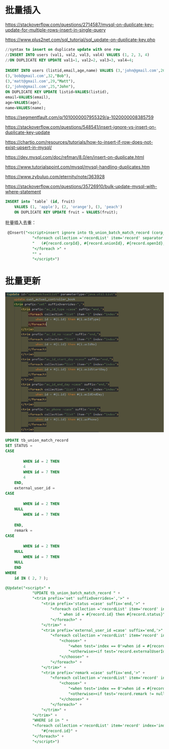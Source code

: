 # 批量插入

https://stackoverflow.com/questions/2714587/mysql-on-duplicate-key-update-for-multiple-rows-insert-in-single-query

https://www.plus2net.com/sql_tutorial/sql_update-on-duplicate-key.php

~~~sql
//syntax to insert on duplicate update with one row
//INSERT INTO users (val1, val2, val3, val4) VALUES (1, 2, 3, 4) 
//ON DUPLICATE KEY UPDATE val1=1, val2=2, val3=3, val4=4;

INSERT INTO users (listid,email,age,name) VALUES (3,'john@gmail.com',26,"John"),
(3,'bob@gmail.com',32,"Bob"),
(3,'matt@gmail.com',29,"Matt"),
(2,'john@gmail.com',25,"John"),
ON DUPLICATE KEY UPDATE listid=VALUES(listid), 
email=VALUES(email), 
age=VALUES(age), 
name=VALUES(name);
~~~

https://segmentfault.com/q/1010000007955329/a-1020000008385759

https://stackoverflow.com/questions/548541/insert-ignore-vs-insert-on-duplicate-key-update

https://chartio.com/resources/tutorials/how-to-insert-if-row-does-not-exist-upsert-in-mysql/

https://dev.mysql.com/doc/refman/8.0/en/insert-on-duplicate.html

https://www.tutorialspoint.com/mysql/mysql-handling-duplicates.htm

https://www.zybuluo.com/eternity/note/363928

https://stackoverflow.com/questions/35726910/bulk-update-mysql-with-where-statement

~~~sql
INSERT into `table` (id, fruit)
    VALUES (1, 'apple'), (2, 'orange'), (3, 'peach')
    ON DUPLICATE KEY UPDATE fruit = VALUES(fruit);
~~~

批量插入去重：

~~~sql
 @Insert("<script>insert ignore into tb_union_batch_match_record (corp_id, union_id, open_id, app_id, third_user_id, phone_number, source_system, status) values " +
            "<foreach collection ='recordList' item='record' separator =','>" +
            "   (#{record.corpId}, #{record.unionId}, #{record.openId}, #{record.appId}, #{record.thirdUserId}, #{record.phoneNumber}, #{record.sourceSystem}, #{record.status})" +
            "</foreach >" +
            "" +
            "</script>")
~~~

# 批量更新

![](../images/mysql/mybatis_case.png)

~~~sql
UPDATE tb_union_match_record 
SET STATUS =
CASE
		
		WHEN id = 2 THEN
		4 
		WHEN id = 7 THEN
		4 
	END,
	external_user_id =
CASE
		
		WHEN id = 2 THEN
	NULL 
		WHEN id = 7 THEN
		
	END,
	remark =
CASE
		
		WHEN id = 2 THEN
	NULL 
		WHEN id = 7 THEN
	NULL 
	END 
WHERE
	id IN ( 2, 7 );
~~~

~~~sql
@Update("<script>" +
            "UPDATE tb_union_batch_match_record " +
            "<trim prefix='set' suffixOverrides=','>" +
                "<trim prefix='status =case' suffix='end,'>" +
                    "<foreach collection ='recordList' item='record' index='index'>" +
                        " when id = #{record.id} then #{record.status}" +
                    "</foreach>" +
                "</trim>" +
                "<trim prefix='external_user_id =case' suffix='end,'>" +
                    "<foreach collection ='recordList' item='record' index='index'>" +
                        "<choose>" +
                            "<when test='index == 0'>when id = #{record.id} then #{record.externalUserId}</when>" +
                            "<otherwise><if test='record.externalUserId != null'> when id = #{record.id} then #{record.externalUserId}</if></otherwise>" +
                        "</choose>" +
                    "</foreach>" +
                "</trim>" +
                "<trim prefix='remark =case' suffix='end,'>" +
                    "<foreach collection ='recordList' item='record' index='index'>" +
                        "<choose>" +
                            "<when test='index == 0'>when id = #{record.id} then #{record.remark}</when>" +
                            "<otherwise><if test='record.remark != null'> when id = #{record.id} then #{record.remark}</if></otherwise>" +
                        "</choose>" +
                    "</foreach>" +
                "</trim>" +
            "</trim>" +
            "WHERE id in " +
            "<foreach collection ='recordList' item='record' index='index' open='(' separator=',' close=')'>" +
                "#{record.id}" +
            "</foreach>" +
            "</script>")
~~~

